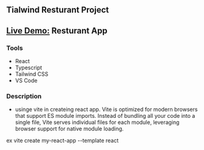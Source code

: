 ## Tialwind Resturant Project                                                                   
## [Live Demo:](https://tailwind-resturant.netlify.app/) Resturant App


### Tools

- React
- Typescript
- Tailwind CSS
- VS Code


### Description

- usinge vite in createing react app. Vite is optimized for modern browsers that support ES module imports. Instead of bundling all your code into a single file, Vite serves individual files for each module, leveraging browser support for native module loading.

ex
vite create my-react-app --template react


